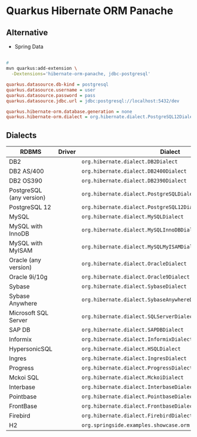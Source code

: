 # Quarkus Hibernate ORM Panache

## Alternative

- Spring Data

##

```sh
#
mvn quarkus:add-extension \
  -Dextensions='hibernate-orm-panache, jdbc-postgresql'
```

```ini
quarkus.datasource.db-kind = postgresql
quarkus.datasource.username = user
quarkus.datasource.password = pass
quarkus.datasource.jdbc.url = jdbc:postgresql://localhost:5432/dev

quarkus.hibernate-orm.database.generation = none
quarkus.hibernate-orm.dialect = org.hibernate.dialect.PostgreSQL12Dialect
```

## Dialects

| RDBMS | Driver | Dialect |
| --- | --- | --- |
| DB2 |   | `org.hibernate.dialect.DB2Dialect` |
| DB2 AS/400 |   | `org.hibernate.dialect.DB2400Dialect` |
| DB2 OS390 |   | `org.hibernate.dialect.DB2390Dialect` |
| PostgreSQL (any version) |   | `org.hibernate.dialect.PostgreSQLDialect` |
| PostgreSQL 12  |   | `org.hibernate.dialect.PostgreSQL12Dialect` |
| MySQL |   | `org.hibernate.dialect.MySQLDialect` |
| MySQL with InnoDB |   | `org.hibernate.dialect.MySQLInnoDBDialect` |
| MySQL with MyISAM |   | `org.hibernate.dialect.MySQLMyISAMDialect` |
| Oracle (any version) |   | `org.hibernate.dialect.OracleDialect` |
| Oracle 9i/10g |   | `org.hibernate.dialect.Oracle9Dialect` |
| Sybase |   | `org.hibernate.dialect.SybaseDialect` |
| Sybase Anywhere |   | `org.hibernate.dialect.SybaseAnywhereDialect` |
| Microsoft SQL Server |   | `org.hibernate.dialect.SQLServerDialect` |
| SAP DB |   | `org.hibernate.dialect.SAPDBDialect` |
| Informix |   | `org.hibernate.dialect.InformixDialect` |
| HypersonicSQL |   | `org.hibernate.dialect.HSQLDialect` |
| Ingres |   | `org.hibernate.dialect.IngresDialect` |
| Progress |   | `org.hibernate.dialect.ProgressDialect` |
| Mckoi SQL |   | `org.hibernate.dialect.MckoiDialect` |
| Interbase |   | `org.hibernate.dialect.InterbaseDialect` |
| Pointbase |   | `org.hibernate.dialect.PointbaseDialect` |
| FrontBase |   | `org.hibernate.dialect.FrontbaseDialect` |
| Firebird |   | `org.hibernate.dialect.FirebirdDialect` |
| H2 |   | `org.springside.examples.showcase.orm.hibernate.H2ExtDialect` |
